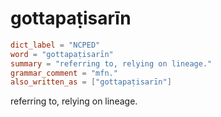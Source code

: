 # gottapaṭisarīn

``` toml
dict_label = "NCPED"
word = "gottapaṭisarīn"
summary = "referring to, relying on lineage."
grammar_comment = "mfn."
also_written_as = ["gottapaṭisarīn"]
```

referring to, relying on lineage.

